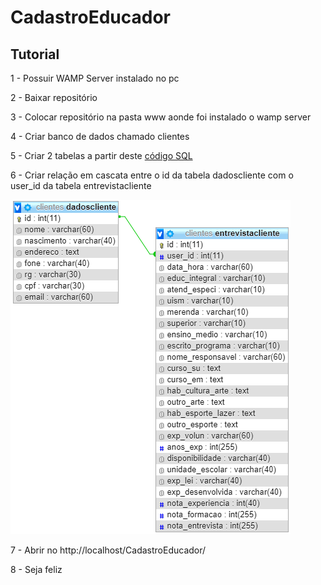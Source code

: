 # CadastroEducador

## Tutorial

1 - Possuir WAMP Server instalado no pc

2 - Baixar repositório

3 - Colocar repositório na pasta www aonde foi instalado o wamp server

4 - Criar banco de dados chamado clientes

5 - Criar 2 tabelas a partir deste [código SQL](DataBase.txt)

6 - Criar relação em cascata entre o id da tabela dadoscliente com o user_id da tabela entrevistacliente

![](img/relation.png)

7 - Abrir no http://localhost/CadastroEducador/

8 - Seja feliz
